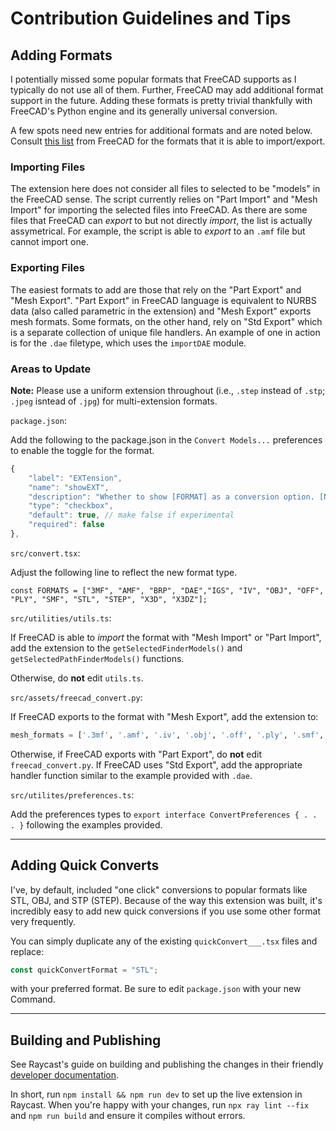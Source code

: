 # Contribution Guidelines and Tips

## Adding Formats

I potentially missed some popular formats that FreeCAD supports as I typically do not use all of them. Further, FreeCAD may add additional format support in the future. Adding these formats is pretty trivial thankfully with FreeCAD's Python engine and its generally universal conversion. 

A few spots need new entries for additional formats and are noted below. Consult [this list](https://wiki.freecad.org/Import_Export) from FreeCAD for the formats that it is able to import/export. 

### Importing Files

The extension here does not consider all files to selected to be "models" in the FreeCAD sense. The script currently relies on "Part Import" and "Mesh Import" for importing the selected files into FreeCAD. As there are some files that FreeCAD can *export* to but not directly *import*, the list is actually assymetrical. For example, the script is able to *export* to an `.amf` file but cannot import one. 

### Exporting Files

The easiest formats to add are those that rely on the "Part Export" and "Mesh Export". "Part Export" in FreeCAD language is equivalent to NURBS data (also called parametric in the extension) and "Mesh Export" exports mesh formats. Some formats, on the other hand, rely on "Std Export" which is a separate collection of unique file handlers. An example of one in action is for the `.dae` filetype, which uses the `importDAE` module. 

### Areas to Update

**Note:** Please use a uniform extension throughout (i.e., `.step` instead of `.stp`; `.jpeg` isntead of `.jpg`) for multi-extension formats. 

`package.json`:

Add the following to the package.json in the `Convert Models...` preferences to enable the toggle for the format.

```ts
{
    "label": "EXTension",
    "name": "showEXT",
    "description": "Whether to show [FORMAT] as a conversion option. [NOTES ABOUT THE EXPORT]",
    "type": "checkbox",
    "default": true, // make false if experimental
    "required": false
},
```

`src/convert.tsx`:

Adjust the following line to reflect the new format type.

```applescript
const FORMATS = ["3MF", "AMF", "BRP", "DAE","IGS", "IV", "OBJ", "OFF", "PLY", "SMF", "STL", "STEP", "X3D", "X3DZ"];
```

`src/utilities/utils.ts`:

If FreeCAD is able to *import* the format with "Mesh Import" or "Part Import", add the extension to the `getSelectedFinderModels()` and `getSelectedPathFinderModels()` functions.

Otherwise, do **not** edit `utils.ts`. 

`src/assets/freecad_convert.py`:

If FreeCAD exports to the format with "Mesh Export", add the extension to:

```python
mesh_formats = ['.3mf', '.amf', '.iv', '.obj', '.off', '.ply', '.smf', '.stl', '.x3d', '.x3dz'] 
```

Otherwise, if FreeCAD exports with "Part Export", do **not** edit `freecad_convert.py`. If FreeCAD uses "Std Export", add the appropriate handler function similar to the example provided with `.dae`.

`src/utilites/preferences.ts`:

Add the preferences types to `export interface ConvertPreferences { . . . }` following the examples provided.

---

## Adding Quick Converts

I've, by default, included "one click" conversions to popular formats like STL, OBJ, and STP (STEP). Because of the way this extension was built, it's incredibly easy to add new quick conversions if you use some other format very frequently.

You can simply duplicate any of the existing `quickConvert___.tsx` files and replace:

```ts
const quickConvertFormat = "STL"; 
```

with your preferred format. Be sure to edit `package.json` with your new Command.

---

## Building and Publishing

See Raycast's guide on building and publishing the changes in their friendly [developer documentation](https://developers.raycast.com/basics/contribute-to-an-extension).

In short, run `npm install && npm run dev` to set up the live extension in Raycast. When you're happy with your changes, run `npx ray lint --fix` and `npm run build` and ensure it compiles without errors. 